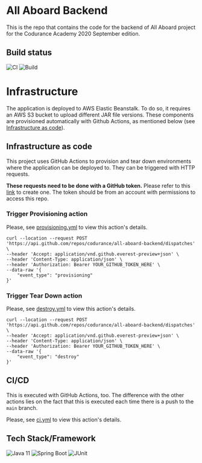 # All Aboard Backend
This is the repo that contains the code for the backend of All Aboard project for the Codurance Academy 2020 September edition.

## Build status
![CI](https://github.com/codurance/all-aboard-backend/workflows/All%20aboard%20API%20-%20CI/badge.svg?branch=main)
![Build](https://github.com/codurance/all-aboard-backend/workflows/All%20aboard%20API%20-%20CD/badge.svg)

# Infrastructure
The application is deployed to AWS Elastic Beanstalk. To do so, it requires an AWS S3 bucket to upload different JAR file versions. These components are provisioned automatically with Github Actions, as mentioned below (see [Infrastructure as code](#infrastructure-as-code)).

## Infrastructure as code
This project uses GitHub Actions to provision and tear down environments where the application can be deployed to.
They can be triggered with HTTP requests.
 
**These requests need to be done with a GitHub token.**  Please refer to this [link](https://docs.github.com/en/free-pro-team@latest/github/authenticating-to-github/creating-a-personal-access-token) to create one. The token should be from an account with permissions to access this repo.
 
### Trigger Provisioning action
Please, see [provisioning.yml](./.github/workflows/provisioning.yml) to view this action's details.
```shell script
curl --location --request POST 'https://api.github.com/repos/codurance/all-aboard-backend/dispatches' \
--header 'Accept: application/vnd.github.everest-preview+json' \
--header 'Content-Type: application/json' \
--header 'Authorization: Bearer YOUR_GITHUB_TOKEN_HERE' \
--data-raw '{
    "event_type": "provisioning"
}'
```

### Trigger Tear Down action
Please, see [destroy.yml](./.github/workflows/destroy.yml) to view this action's details.

```shell script
curl --location --request POST 'https://api.github.com/repos/codurance/all-aboard-backend/dispatches' \
--header 'Accept: application/vnd.github.everest-preview+json' \
--header 'Content-Type: application/json' \
--header 'Authorization: Bearer YOUR_GITHUB_TOKEN_HERE' \
--data-raw '{
    "event_type": "destroy"
}'
```

## CI/CD
This is executed with GitHub Actions, too. The difference with the other actions lies on the fact that this is executed each time there is a push to the `main` branch.

Please, see [ci.yml](./.github/workflows/ci.yml) to view this action's details.

## Tech Stack/Framework
![Java 11](https://img.shields.io/badge/Java-JDK11-blue) ![Spring Boot](https://img.shields.io/badge/Spring%20Boot-2.4.0-blue) ![JUnit](https://img.shields.io/badge/JUnit-5.7.0-blue)